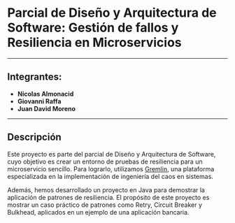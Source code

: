 # Parcial de Diseño y Arquitectura de Software: Gestión de fallos y Resiliencia en Microservicios

---

## Integrantes:
- **<b>Nicolas Almonacid</b>**
- **<b>Giovanni Raffa</b>**
- **<b>Juan David Moreno</b>**

---

## Descripción

Este proyecto es parte del parcial de Diseño y Arquitectura de Software, cuyo objetivo es crear un entorno de pruebas de resiliencia para un microservicio sencillo. Para lograrlo, utilizamos [Gremlin](https://www.gremlin.com), una plataforma especializada en la implementación de ingeniería del caos en sistemas.

Además, hemos desarrollado un proyecto en Java para demostrar la aplicación de patrones de resiliencia. El propósito de este proyecto es mostrar un caso práctico de patrones como Retry, Circuit Breaker y Bulkhead, aplicados en un ejemplo de una aplicación bancaria.

